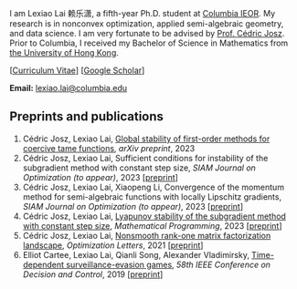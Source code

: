 

I am Lexiao Lai 赖乐潇, a fifth-year Ph.D. student at [Columbia IEOR](https://ieor.columbia.edu/). My research is in nonconvex optimization, applied semi-algebraic geometry, and data science. I am very fortunate to be advised by [Prof. Cédric Josz](https://sites.google.com/site/cedricjosz/). Prior to Columbia, I received my Bachelor of Science in Mathematics from [the University of Hong Kong](https://www.hku.hk/).

[[Curriculum Vitae](/Lai_Lexiao_CV.pdf)]     [[Google Scholar](https://scholar.google.com/citations?user=pMOxAswAAAAJ&hl=en)]


**Email:** lexiao.lai@columbia.edu  

## Preprints and publications
1. Cédric Josz, Lexiao Lai, [Global stability of first-order methods for coercive tame functions](https://arxiv.org/abs/2308.00899), *arXiv preprint*, 2023 
2. Cédric Josz, Lexiao Lai, Sufficient conditions for instability of the subgradient method with constant step size, *SIAM Journal on Optimization (to appear)*, 2023 [[preprint](https://arxiv.org/abs/2211.14852)]
3. Cédric Josz, Lexiao Lai, Xiaopeng Li, Convergence of the momentum method for semi-algebraic functions with locally Lipschitz gradients, *SIAM Journal on Optimization (to appear)*, 2023 [[preprint](https://arxiv.org/abs/2307.03331)]
4. Cédric Josz, Lexiao Lai, [Lyapunov stability of the subgradient method with constant step size](https://doi.org/10.1007/s10107-023-01936-6), *Mathematical Programming*, 2023 [[preprint](https://arxiv.org/abs/2211.14850)]
5. Cédric Josz, Lexiao Lai, [Nonsmooth rank-one matrix factorization landscape](https://doi.org/10.1007/s11590-021-01819-9), *Optimization Letters*, 2021 [[preprint](https://arxiv.org/abs/2211.14848)]
6. Elliot Cartee, Lexiao Lai, Qianli Song, Alexander Vladimirsky, [Time-dependent surveillance-evasion games](https://eikonal-equation.github.io/TimeDependent_SEG/), *58th IEEE Conference on Decision and Control*, 2019 [[preprint](https://arxiv.org/abs/1903.01332)]

<br><br><br><br><br><br><br><br><br><br><br><br><br><br><br><br><br><br><br><br><br><br><script type="text/javascript" id="clustrmaps" src="//cdn.clustrmaps.com/map_v2.js?cl=ffffff&w=150&t=tt&d=Gdy9sgTo6hTpkNAjMHFIYVC3ZGv6K11WYiFCowwOQJQ&co=2d78ad&cmo=3acc3a&cmn=ff5353&ct=ffffff"></script>
